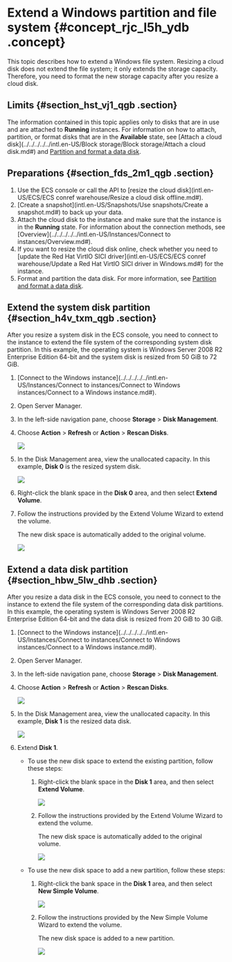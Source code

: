 # Extend a Windows partition and file system {#concept_rjc_l5h_ydb .concept}

This topic describes how to extend a Windows file system. Resizing a cloud disk does not extend the file system; it only extends the storage capacity. Therefore, you need to format the new storage capacity after you resize a cloud disk.

## Limits {#section_hst_vj1_qgb .section}

The information contained in this topic applies only to disks that are in use and are attached to **Running** instances. For information on how to attach, partition, or format disks that are in the **Available** state, see [Attach a cloud disk](../../../../../intl.en-US/Block storage/Block storage/Attach a cloud disk.md#) and [Partition and format a data disk](../../../../../intl.en-US/.md#).

## Preparations {#section_fds_2m1_qgb .section}

1.  Use the ECS console or call the API to [resize the cloud disk](intl.en-US/ECS/ECS conref warehouse/Resize a cloud disk offline.md#).
2.  [Create a snapshot](intl.en-US/Snapshots/Use snapshots/Create a snapshot.md#) to back up your data.
3.  Attach the cloud disk to the instance and make sure that the instance is in the **Running** state. For information about the connection methods, see [Overview](../../../../../intl.en-US/Instances/Connect to instances/Overview.md#).
4.  If you want to resize the cloud disk online, check whether you need to [update the Red Hat VirtIO SICI driver](intl.en-US/ECS/ECS conref warehouse/Update a Red Hat VirtIO SICI driver in Windows.md#) for the instance.
5.  Format and partition the data disk. For more information, see [Partition and format a data disk](../../../../../intl.en-US/.md#).

## Extend the system disk partition {#section_h4v_txm_qgb .section}

After you resize a system disk in the ECS console, you need to connect to the instance to extend the file system of the corresponding system disk partition. In this example, the operating system is Windows Server 2008 R2 Enterprise Edition 64-bit and the system disk is resized from 50 GiB to 72 GiB.

1.  [Connect to the Windows instance](../../../../../intl.en-US/Instances/Connect to instances/Connect to Windows instances/Connect to a Windows instance.md#).
2.  Open Server Manager.
3.  In the left-side navigation pane, choose **Storage** \> **Disk Management**.
4.  Choose **Action** \> **Refresh** or **Action** \> **Rescan Disks**.

    ![](http://static-aliyun-doc.oss-cn-hangzhou.aliyuncs.com/assets/img/9678/155505804741660_en-US.png)

5.  In the Disk Management area, view the unallocated capacity. In this example, **Disk 0** is the resized system disk.

    ![](http://static-aliyun-doc.oss-cn-hangzhou.aliyuncs.com/assets/img/9678/155505804741658_en-US.png)

6.  Right-click the blank space in the **Disk 0** area, and then select **Extend Volume**.
7.  Follow the instructions provided by the Extend Volume Wizard to extend the volume.

    The new disk space is automatically added to the original volume.

    ![](http://static-aliyun-doc.oss-cn-hangzhou.aliyuncs.com/assets/img/9678/155505804841657_en-US.png)


## Extend a data disk partition {#section_hbw_5lw_dhb .section}

After you resize a data disk in the ECS console, you need to connect to the instance to extend the file system of the corresponding data disk partitions. In this example, the operating system is Windows Server 2008 R2 Enterprise Edition 64-bit and the data disk is resized from 20 GiB to 30 GiB.

1.  [Connect to the Windows instance](../../../../../intl.en-US/Instances/Connect to instances/Connect to Windows instances/Connect to a Windows instance.md#).
2.  Open Server Manager.
3.  In the left-side navigation pane, choose **Storage** \> **Disk Management**.
4.  Choose **Action** \> **Refresh** or **Action** \> **Rescan Disks**.

    ![](http://static-aliyun-doc.oss-cn-hangzhou.aliyuncs.com/assets/img/9678/155505804741660_en-US.png)

5.  In the Disk Management area, view the unallocated capacity. In this example, **Disk 1** is the resized data disk.

    ![](http://static-aliyun-doc.oss-cn-hangzhou.aliyuncs.com/assets/img/9678/155505804841665_en-US.png)

6.  Extend **Disk 1**.
    -   To use the new disk space to extend the existing partition, follow these steps:
        1.  Right-click the blank space in the **Disk 1** area, and then select **Extend Volume**.

            ![](http://static-aliyun-doc.oss-cn-hangzhou.aliyuncs.com/assets/img/9678/155505804841661_en-US.png)

        2.  Follow the instructions provided by the Extend Volume Wizard to extend the volume.

            The new disk space is automatically added to the original volume.

            ![](http://static-aliyun-doc.oss-cn-hangzhou.aliyuncs.com/assets/img/9678/155505804841662_en-US.png)

    -   To use the new disk space to add a new partition, follow these steps:
        1.  Right-click the bank space in the **Disk 1** area, and then select **New Simple Volume**.

            ![](http://static-aliyun-doc.oss-cn-hangzhou.aliyuncs.com/assets/img/9678/155505805041663_en-US.png)

        2.  Follow the instructions provided by the New Simple Volume Wizard to extend the volume.

            The new disk space is added to a new partition.

            ![](http://static-aliyun-doc.oss-cn-hangzhou.aliyuncs.com/assets/img/9678/155505805041664_en-US.png)


